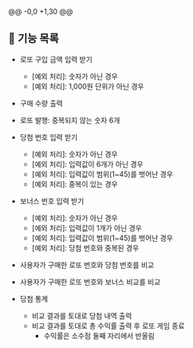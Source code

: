 @@ -0,0 +1,30 @@

## 🔑 기능 목록

- 로또 구입 금액 입력 받기

  - [예외 처리]: 숫자가 아닌 경우
  - [예외 처리]: 1,000원 단위가 아닌 경우

- 구매 수량 출력
- 로또 발행: 중복되지 않는 숫자 6개

- 당첨 번호 입력 받기

  - [예외 처리]: 숫자가 아닌 경우
  - [예외 처리]: 입력값이 6개가 아닌 경우
  - [예외 처리]: 입력값이 범위(1~45)를 벗어난 경우
  - [예외 처리]: 중복이 있는 경우

- 보너스 번호 입력 받기

  - [예외 처리]: 숫자가 아닌 경우
  - [예외 처리]: 입력값이 1개가 아닌 경우
  - [예외 처리]: 입력값이 범위(1~45)를 벗어난 경우
  - [예외 처리]: 당첨 번호와 중복된 경우

- 사용자가 구매한 로또 번호와 당첨 번호를 비교
- 사용자가 구매한 로또 번호와 보너스 비교를 비교

- 당첨 통계

  - 비교 결과를 토대로 당첨 내역 출력
  - 비교 결과를 토대로 총 수익률 출력 후 로또 게임 종료
    - 수익률은 소수점 둘째 자리에서 반올림
